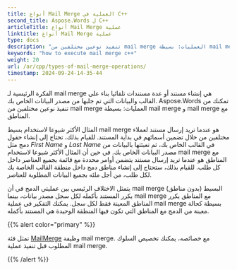 ```yaml
---
title: أنواع Mail Merge العملية في C++
second_title: Aspose.Words ل C++
articleTitle: أنواع Mail Merge عملية
linktitle: أنواع Mail Merge عملية
type: docs
description: "تنفيذ نوعين مختلفين من mail merge العمليات: بسيطة mail merge و mail merge مع المناطق باستخدام C++. يكرر mail merge البسيط المستند بأكمله لكل سجل مصدر بيانات، بينما يكرر mail merge مع المناطق المناطق المعينة فقط لكل سجل."
keywords: "how to execute mail merge c++"
weight: 20
url: /ar/cpp/types-of-mail-merge-operations/
timestamp: 2024-09-24-14-35-44
---
```


الفكرة الرئيسية لـ mail merge هي إنشاء مستند أو عدة مستندات تلقائيا بناء على القالب والبيانات التي تم جلبها من مصدر البيانات الخاص بك. Aspose.Words تمكنك من تنفيذ نوعين مختلفين من mail merge العمليات: بسيطة mail merge و mail merge مع المناطق.

المثال الأكثر شيوعا لاستخدام بسيط mail merge هو عندما تريد إرسال مستند لعملاء مختلفين من خلال تضمين أسمائهم في بداية المستند. للقيام بذلك، تحتاج إلى إنشاء حقول دمج مثل *First Name* و *Last Name* في القالب الخاص بك، ثم تعبئتها بالبيانات من مصدر البيانات الخاص بك. في حين أن المثال الأكثر شيوعا لاستخدام mail merge مع المناطق هو عندما تريد إرسال مستند يتضمن أوامر محددة مع قائمة بجميع العناصر داخل كل طلب. للقيام بذلك، ستحتاج إلى إنشاء مناطق دمج داخل منطقة القالب الخاصة بك لكل طلب، من أجل ملئه بجميع البيانات المطلوبة للعناصر.

يتمثل الاختلاف الرئيسي بين عمليتي الدمج في أن mail merge البسيط (بدون مناطق) يكرر المستند بأكمله لكل سجل مصدر بيانات، بينما mail merge مع المناطق يكرر المناطق المعينة فقط لكل سجل. يمكنك التفكير في عملية mail merge بسيطة كحالة معينة من الدمج مع المناطق التي تكون فيها المنطقة الوحيدة هي المستند بأكمله.

{{% alert color="primary" %}}

تمثل فئة [MailMerge](https://reference.aspose.com/words/cpp/class/aspose.words.mailmerging/mailmerge/) وظيفة mail merge. مع خصائصه، يمكنك تخصيص السلوك المطلوب قبل تنفيذ عملية mail merge.

{{% /alert %}}


